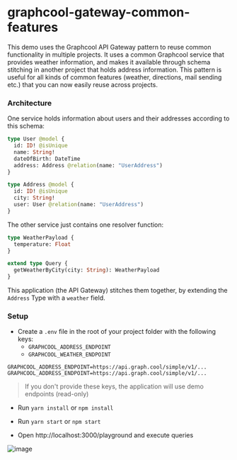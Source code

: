 # graphcool-gateway-common-features

This demo uses the Graphcool API Gateway pattern to reuse common functionality in multiple projects. It uses a common Graphcool service that provides weather information, and makes it available through schema stitching in another project that holds address information. This pattern is useful for all kinds of common features (weather, directions, mail sending etc.) that you can now easily reuse across projects.

### Architecture

One service holds information about users and their addresses according to this schema:
```graphql
type User @model {
  id: ID! @isUnique
  name: String!
  dateOfBirth: DateTime
  address: Address @relation(name: "UserAddress")
}

type Address @model {
  id: ID! @isUnique
  city: String!
  user: User @relation(name: "UserAddress")
}
```

The other service just contains one resolver function:
```graphql
type WeatherPayload {
  temperature: Float
}

extend type Query {
  getWeatherByCity(city: String): WeatherPayload
}
```

This application (the API Gateway) stitches them together, by extending the `Address` Type with a `weather` field.

### Setup

- Create a `.env` file in the root of your project folder with the following keys:
  - `GRAPHCOOL_ADDRESS_ENDPOINT`
  - `GRAPHCOOL_WEATHER_ENDPOINT`

```
GRAPHCOOL_ADDRESS_ENDPOINT=https://api.graph.cool/simple/v1/...
GRAPHCOOL_ADDRESS_ENDPOINT=https://api.graph.cool/simple/v1/...
```
> If you don't provide these keys, the application will use demo endpoints (read-only)

- Run `yarn install` or `npm install`

- Run `yarn start` or `npm start`

- Open http://localhost:3000/playground and execute queries

![image](https://user-images.githubusercontent.com/852069/32027816-74599806-b9eb-11e7-9842-8a580bee9b78.png)
